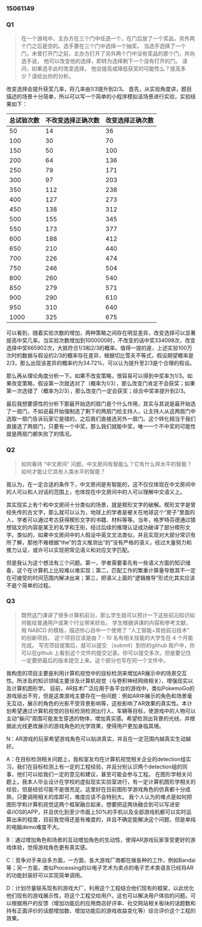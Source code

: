 ### 15061149
### Q1
>  在一个游戏中，主办方在三个门中任选一个，在门后放了一个奖品，另外两个门之后是空的。选手要在三个门中选择一个抽奖。 当选手选择了一个门，未曾打开门之前，主办方打开了另外两个门中没有奖品的那个门，并向选手说， 他可以改变他的选择，即转为选择剩下一个没有打开的门。 请问，如果选手此时改变选择， 他会提高或降低获奖的可能性么？提高多少？请给出你的分析。 

改变选择会提升获奖几率，将几率由1/3提升到2/3。
首先，从实验角度讲，题目描述的场景十分简单，所以可以写一个简单的小程序模拟该场景进行实验，实验结果如下：

总试验次数     | 不改变选择正确次数   |改变选择正确次数
-------- | ------|-----
50      |14     |36
100     |30     |70
150     |50     |100
200     |64     |136
250     |79     |171
300     |97     |203
350     |112    |238
400     |127    |273
450     |138    |312
500     |155    |345
550     |173    |377
600     |188    |412
650     |210    |440
700     |226    |474
750     |246    |504
800     |260    |540
850     |279    |571
900     |290    |610
950     |310    |640
1000    |325    |675

可以看到，随着实验次数的增加，两种策略之间存在明显差异，改变选择可以显著提高中奖几率。当实验次数增加到1000000时，不改变的话中奖334098次，改变选择中奖665902次，大抵符合1/3和2/3的概率。值得一提的是，上述实验100万次时的数据与假设的2/3的概率存在差异，根据切比雪夫不等式，假设期望概率是2/3，那么出现该差异的概率约为34.72%，可以认为提升至2/3是个合理的假设。

那么再从理论角度分析一下。如果不改变策略，很容易可以得到中奖率为1/3。如果改变策略，假设第一次就选对了（概率为1/3），那么改变门肯定不会获奖；如果第一次选错了（概率为2/3），那么改变门一定会获奖；综合中奖率提升到2/3。

最后我想要感性的分析下那最开始选的扇门是个什么作用，其实与其说是最开始选了一扇门，不如说最开始强制选了剩下的两扇门给主持人，让主持人从这两扇门中选取一扇门告诉玩家它是错的，之后我们直接选另外一扇门。这个转化相当于我们直接选了两扇门，只要有一个中奖，那么我们就能中奖，唯一一个不中奖的可能性就是两扇门都失败了的情况。

### Q2
>如何看待 “中文房间” 问题，中文房间有智能么？它有什么样水平的智能？如何才能让它具有人类水平的智能？

我认为，在一定合适的条件下，中文房间是有智能的，这不仅仅体现在中文房间中的人可以和人对话的范围上，也体现在中文房间中的人可以理解中文语义上。

其实现实上有个和中文房间十分类似的场景，就是楔形文字的破解。楔形文字是曾经失传的古文字，那么就可以认为，地球上的学者是被关在地球这个“房子”里面的人，学者可以通过考古获得楔形文字的书籍、材料等等。当年，格罗特芬德通过猜想铭文的内容是某王的名字和王衔，经过后续的推理认证成功破译了部分楔形文字。类似的，如果中文房间中的人假设中英文文法类似，并且实现对大部分常识有所了解，那他不难根据“the”的含义推测出“的”没有严格的语义，经过大量努力和推力认证，或许可以实现把常见语义和对应文字匹配。

但是我认为这个想法有三个问题。第一，学者需要事先有一些语义方面的知识储备，这个在计算机上比较难以难实现；第二，匹配工作的繁重计算量导致其不一定在可接受的时间范围内解决出来；第三，把语义上面的“逻辑推导”形式化其实应该不是个简单的过程。

### Q3
>既然这门课讲了很多计算机前沿，那么学生就可以预计一下这些前沿知识如何能给普通用户或某个行业带来好处。 学生根据讲课的内容和参考文献，用 NABCD 的模板，描述你心目中一个使用了 “人工智能+其他前沿技术” 的创新项目。 这个项目应该是由 7 - 10 名有相关技能的大学生在 4 个月能完成。 写完项目提案后，就可以提交 （submit）到你的github 账户中，你可以在github 上看到这个文件的提交记录。你可以提交多次，但是要记住一定要把最后的版本提交上来。这个部分也写在同一个文件中。

我构思的项目主要是利用计算机视觉中的目标检测来增加AR展示中的场景交互性。所涉及的知识领域主要涉及计算机视觉（与卷积神经网络相关）、增强现实以及计算机图形学。
目前，AR技术广泛应用于各平台的游戏中，类似PokemoGo的游戏层出不穷，但是这类游戏主要存在一些问题：例如AR中展示的角色和场景毫无互动，展示的角色的光影不受背景影响等，这些影响了AR效果的真实性。本计划希望通过计算机视觉的目标检测检测出行人、车辆等目标，使游戏中的人物可以主动“躲闪”周围可能发生穿透的物体，增加真实感。希望检测出背景的光线，并根据此光线更改展示的游戏角色的光学效果，使得用户更加身临其境。

N：AR游戏的玩家希望游戏角色可以贴进真实，并且在一定范围内越真实生动越好。

A：在目标检测相关问题上，我和室友均在计算机视觉相关企业的detection组实习，我们在目标检测上有一定的工程经验，并且分别认识两个detection组的同事，他们可以给我们一定的意见和建议，甚至可能会参与工程。
在图形学相关问题上，我本人毕业设计在学校的虚拟现实实验室进行，有一定计算机图形学相关的经验，但是经验可能不是很充足。这里好在目前图形学游戏角色的仿真都十分成熟，只要调用相关的库即可，难度应该不会特别大。
我个人认为的难点是如何把图形学和计算机视觉这两个框架融合起来，想要把这两块融合到可以写进安卓/iOS的APP，并且优化到至少市面上50%的手机以及全部游戏机都可以实时运算出来的程度，目前我觉得还是有难度的，并且不确定能解决这个问题，但是单纯的电脑demo难度不大。

B：通过增加角色和场景的互动增加角色的生动性，使得AR游戏玩家享受更好的游戏体验，觉得游戏角色更有真实感。

C：竞争对手来自多方面，一方面，各大游戏厂商都在做各种的工作，例如Bandai等；另一方面，类似Processing的以电子艺术为卖点的电子艺术类语言已经将AR的功能封装好可以实现简单调用。

D：计划尽量联系现有的游戏大厂，利用这个工程结合他们现有的框架，以此优化他们现有的游戏展示性，将这个工程交给用户。这也可以解决用户体验的问题。可以根据用户的反馈（增加功能后的应用商店好评率、社交网站相关板块的话题数和持有正面评价的话题增加数、增加功能后的游戏收益变化等）综合评价这个工程的效果。
